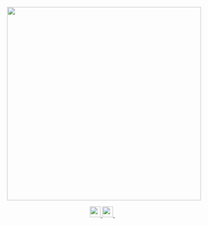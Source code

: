 <p align='center'>
  <a href="#">
    <img src="https://github-readme-stats.vercel.app/api?username=rawan-abdo&show_icons=true&count_private=true&hide=stars,contribs&theme=light" width="450">   
  </a>
</p>

<p align='center'> 
  <a href="https://www.linkedin.com/in/rawan-abdo/" target="_blank" rel="noreferrer">
    <img src="https://img.shields.io/badge/linkedin-%230077B5.svg?&style=for-the-badge&logo=linkedin&logoColor=white" height = "25"/>
  </a>  
   
  <a href="mailto:rawanzabdo@gmail.com" target="_blank" rel="noreferrer">
    <img src="https://img.shields.io/badge/Gmail-D14836?style=for-the-badge&logo=gmail&logoColor=white" height= "25"/>        
  </a>&nbsp;&nbsp;
</p>



<!--
**rawan-abdo/rawan-abdo** is a ✨ _special_ ✨ repository because its `README.md` (this file) appears on your GitHub profile.

<h1 align='center'>
Hi there 👋 I'm Rawan ⚡
</h1>

Here are some ideas to get you started:
<a onclick="window.open(this.href,'_blank');return false;" href = "https://www.linkedin.com/in/rawan-abdo/">
- 🔭 I’m currently working on ...
- 🌱 I’m currently learning ...
- 👯 I’m looking to collaborate on ...
- 🤔 I’m looking for help with ...
- 💬 Ask me about ...
- 📫 How to reach me: ...
- 😄 Pronouns: ...
- ⚡ Fun fact: ...
-->
